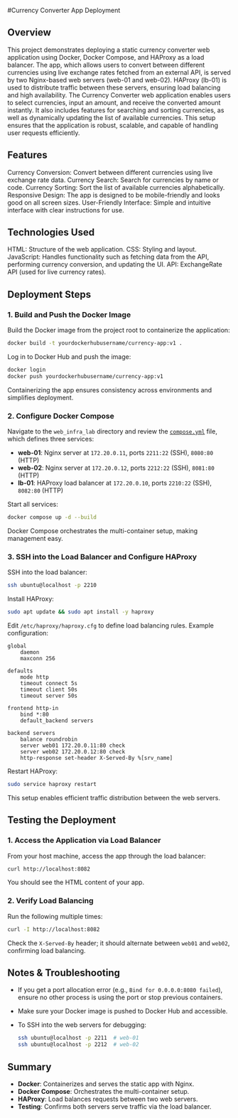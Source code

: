 #Currency Converter App Deployment

## Overview

This project demonstrates deploying a static currency converter web application using Docker, Docker Compose, and HAProxy as a load balancer. The app, which allows users to convert between different currencies using live exchange rates fetched from an external API, is served by two Nginx-based web servers (web-01 and web-02). HAProxy (lb-01) is used to distribute traffic between these servers, ensuring load balancing and high availability.
The Currency Converter web application enables users to select currencies, input an amount, and receive the converted amount instantly. It also includes features for searching and sorting currencies, as well as dynamically updating the list of available currencies. This setup ensures that the application is robust, scalable, and capable of handling user requests efficiently.

## Features
Currency Conversion: Convert between different currencies using live exchange rate data.
Currency Search: Search for currencies by name or code.
Currency Sorting: Sort the list of available currencies alphabetically.
Responsive Design: The app is designed to be mobile-friendly and looks good on all screen sizes.
User-Friendly Interface: Simple and intuitive interface with clear instructions for use.

## Technologies Used

HTML: Structure of the web application.
CSS: Styling and layout.
JavaScript: Handles functionality such as fetching data from the API, performing currency conversion, and updating the UI.
API: ExchangeRate API (used for live currency rates).

## Deployment Steps

### 1. Build and Push the Docker Image

Build the Docker image from the project root to containerize the application:

```sh
docker build -t yourdockerhubusername/currency-app:v1 .
```

Log in to Docker Hub and push the image:

```sh
docker login
docker push yourdockerhubusername/currency-app:v1
```

Containerizing the app ensures consistency across environments and simplifies deployment.

### 2. Configure Docker Compose

Navigate to the `web_infra_lab` directory and review the [`compose.yml`](web_infra_lab/compose.yml) file, which defines three services:

- **web-01**: Nginx server at `172.20.0.11`, ports `2211:22` (SSH), `8080:80` (HTTP)
- **web-02**: Nginx server at `172.20.0.12`, ports `2212:22` (SSH), `8081:80` (HTTP)
- **lb-01**: HAProxy load balancer at `172.20.0.10`, ports `2210:22` (SSH), `8082:80` (HTTP)

Start all services:

```sh
docker compose up -d --build
```

Docker Compose orchestrates the multi-container setup, making management easy.

### 3. SSH into the Load Balancer and Configure HAProxy

SSH into the load balancer:

```sh
ssh ubuntu@localhost -p 2210
```

Install HAProxy:

```sh
sudo apt update && sudo apt install -y haproxy
```

Edit `/etc/haproxy/haproxy.cfg` to define load balancing rules. Example configuration:

```
global
    daemon
    maxconn 256

defaults
    mode http
    timeout connect 5s
    timeout client 50s
    timeout server 50s

frontend http-in
    bind *:80
    default_backend servers

backend servers
    balance roundrobin
    server web01 172.20.0.11:80 check
    server web02 172.20.0.12:80 check
    http-response set-header X-Served-By %[srv_name]
```

Restart HAProxy:

```sh
sudo service haproxy restart
```

This setup enables efficient traffic distribution between the web servers.

## Testing the Deployment

### 1. Access the Application via Load Balancer

From your host machine, access the app through the load balancer:

```sh
curl http://localhost:8082
```

You should see the HTML content of your app.

### 2. Verify Load Balancing

Run the following multiple times:

```sh
curl -I http://localhost:8082
```

Check the `X-Served-By` header; it should alternate between `web01` and `web02`, confirming load balancing.

## Notes & Troubleshooting

- If you get a port allocation error (e.g., `Bind for 0.0.0.0:8080 failed`), ensure no other process is using the port or stop previous containers.
- Make sure your Docker image is pushed to Docker Hub and accessible.
- To SSH into the web servers for debugging:

  ```sh
  ssh ubuntu@localhost -p 2211  # web-01
  ssh ubuntu@localhost -p 2212  # web-02
  ```

## Summary

- **Docker**: Containerizes and serves the static app with Nginx.
- **Docker Compose**: Orchestrates the multi-container setup.
- **HAProxy**: Load balances requests between two web servers.
- **Testing**: Confirms both servers serve traffic via the load balancer.



